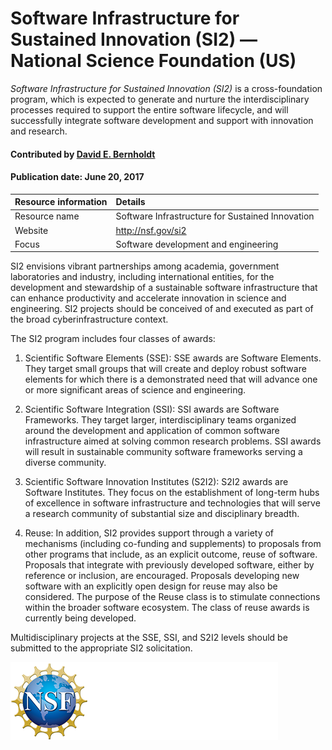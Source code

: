 # Software Infrastructure for Sustained Innovation (SI2) — National Science Foundation (US)
<!-- deck text start --> 
*Software Infrastructure for Sustained Innovation (SI2)* is a cross-foundation program, which is expected to generate and nurture the interdisciplinary processes required to support the entire software lifecycle, and will successfully integrate software development and support with innovation and research.
<!-- deck text end --> 

#### Contributed by [David E. Bernholdt](http://github.com/bernhold)
#### Publication date: June 20, 2017

Resource information | Details 
:--- | :--- 
Resource name | Software Infrastructure for Sustained Innovation 
Website | http://nsf.gov/si2
Focus | Software development and engineering

SI2 envisions vibrant partnerships among academia, government laboratories and industry, including international entities, for the development and stewardship of a sustainable software infrastructure that can enhance productivity and accelerate innovation in science and engineering. SI2 projects should be conceived of and executed as part of the broad cyberinfrastructure context.

The SI2 program includes four classes of awards:
1. Scientific Software Elements (SSE): SSE awards are Software Elements. They target small groups that will create and deploy robust software elements for which there is a demonstrated need that will advance one or more significant areas of science and engineering.

2. Scientific Software Integration (SSI): SSI awards are Software Frameworks. They target larger, interdisciplinary teams organized around the development and application of common software infrastructure aimed at solving common research problems. SSI awards will result in sustainable community software frameworks serving a diverse community.

3. Scientific Software Innovation Institutes (S2I2): S2I2 awards are Software Institutes. They focus on the establishment of long-term hubs of excellence in software infrastructure and technologies that will serve a research community of substantial size and disciplinary breadth.

4. Reuse: In addition, SI2 provides support through a variety of mechanisms (including co-funding and supplements) to proposals from other programs that include, as an explicit outcome, reuse of software. Proposals that integrate with previously developed software, either by reference or inclusion, are encouraged. Proposals developing new software with an explicitly open design for reuse may also be considered. The purpose of the Reuse class is to stimulate connections within the broader software ecosystem. The class of reuse awards is currently being developed.

Multidisciplinary projects at the SSE, SSI, and S2I2 levels should be submitted to the appropriate SI2 solicitation.

<img src='../images/Logo_NSF_4ColorB_Sm.png' class='logo' />

<!---
Publish: yes
Topics: Funding sources and programs
Pinned: no
RSS update: 2017-06-20
--->
